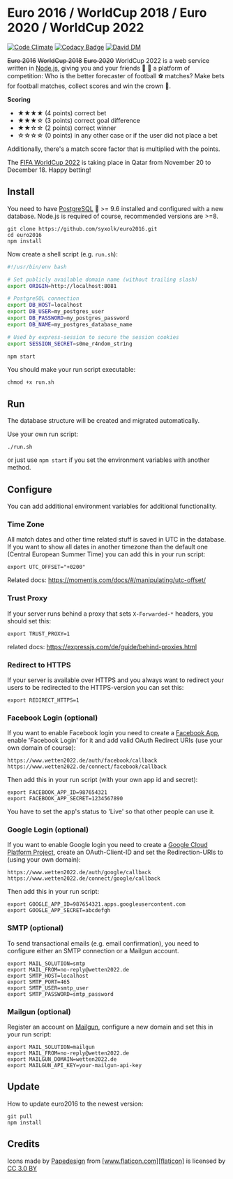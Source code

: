 # Euro 2016 / WorldCup 2018 / Euro 2020 / WorldCup 2022

[![Code Climate](https://codeclimate.com/github/syxolk/euro2016/badges/gpa.svg)](https://codeclimate.com/github/syxolk/euro2016)
[![Codacy Badge](https://api.codacy.com/project/badge/grade/35f72d8dc9964c9389aa4937c98dd571)](https://www.codacy.com/app/hans-kirchner-info/euro2016)
[![David DM](https://david-dm.org/syxolk/euro2016.svg)](https://david-dm.org/syxolk/euro2016)

~~Euro 2016~~ ~~WorldCup 2018~~ ~~Euro 2020~~ WorldCup 2022 is a web service written in [Node.js][nodejs],
giving you and your friends :boy: :girl: a platform of competition: Who is the
better forecaster of football :soccer: matches? Make bets for football matches,
collect scores and win the crown :crown:.

**Scoring**
- ★★★★ (4 points) correct bet
- ★★★☆ (3 points) correct goal difference
- ★★☆☆ (2 points) correct winner
- ☆☆☆☆ (0 points) in any other case or if the user did not place a bet

Additionally, there's a match score factor that is multiplied with the points.

The [FIFA WorldCup 2022][fifa] is taking place in Qatar from November 20 to December 18.
Happy betting!

## Install
You need to have [PostgreSQL][postgres] :elephant: >= 9.6 installed and
configured with a new database. Node.js is required of course, recommended
versions are >=8.

    git clone https://github.com/syxolk/euro2016.git
    cd euro2016
    npm install

Now create a shell script (e.g. `run.sh`):
```sh
#!/usr/bin/env bash

# Set publicly available domain name (without trailing slash)
export ORIGIN=http://localhost:8081

# PostgreSQL connection
export DB_HOST=localhost
export DB_USER=my_postgres_user
export DB_PASSWORD=my_postgres_password
export DB_NAME=my_postgres_database_name

# Used by express-session to secure the session cookies
export SESSION_SECRET=s0me_r4ndom_str1ng

npm start
```

You should make your run script executable:
```
chmod +x run.sh
```

## Run
The database structure will be created and migrated automatically.

Use your own run script:
```
./run.sh
```

or just use `npm start` if you set the environment variables with another method.

## Configure
You can add additional environment variables for additional functionality.

### Time Zone
All match dates and other time related stuff is saved in UTC in the database. If
you want to show all dates in another timezone than the default one
(Central European Summer Time) you can add this in your run script:
```
export UTC_OFFSET="+0200"
```

Related docs: https://momentjs.com/docs/#/manipulating/utc-offset/

### Trust Proxy
If your server runs behind a proxy that sets `X-Forwarded-*` headers, you should
set this:

```
export TRUST_PROXY=1
```

related docs: https://expressjs.com/de/guide/behind-proxies.html

### Redirect to HTTPS
If your server is available over HTTPS and you always want to redirect your users
to be redirected to the HTTPS-version you can set this:

```
export REDIRECT_HTTPS=1
```

### Facebook Login (optional)
If you want to enable Facebook login you need to create a [Facebook App][facebookapp],
enable 'Facebook Login' for it and add valid OAuth Redirect URIs
(use your own domain of course):
```
https://www.wetten2022.de/auth/facebook/callback
https://www.wetten2022.de/connect/facebook/callback
```

Then add this in your run script (with your own app id and secret):
```
export FACEBOOK_APP_ID=987654321
export FACEBOOK_APP_SECRET=1234567890
```

You have to set the app's status to 'Live' so that other people can use it.

### Google Login (optional)
If you want to enable Google login you need to create a
[Google Cloud Platform Project][gcpproject], create an OAuth-Client-ID and
set the Redirection-URIs to (using your own domain):
```
https://www.wetten2022.de/auth/google/callback
https://www.wetten2022.de/connect/google/callback
```

Then add this in your run script:
```
export GOOGLE_APP_ID=987654321.apps.googleusercontent.com
export GOOGLE_APP_SECRET=abcdefgh
```

### SMTP (optional)
To send transactional emails (e.g. email confirmation), you need to configure
either an SMTP connection or a Mailgun account.

```
export MAIL_SOLUTION=smtp
export MAIL_FROM=no-reply@wetten2022.de
export SMTP_HOST=localhost
export SMTP_PORT=465
export SMTP_USER=smtp_user
export SMTP_PASSWORD=smtp_password
```

### Mailgun (optional)
Register an account on [Mailgun][mailgun], configure a new domain and set
this in your run script:

```
export MAIL_SOLUTION=mailgun
export MAIL_FROM=no-reply@wetten2022.de
export MAILGUN_DOMAIN=wetten2022.de
export MAILGUN_API_KEY=your-mailgun-api-key
```

## Update
How to update euro2016 to the newest version:

    git pull
    npm install

## Credits
Icons made by [Papedesign][papedesign] from [www.flaticon.com][flaticon] is
licensed by [CC 3.0 BY][ccby]

[nodejs]: https://nodejs.org/en/
[fifa]: https://www.fifa.com/fifaplus/de/tournaments/mens/worldcup/qatar2022
[postgres]: http://www.postgresql.org/
[papedesign]: http://www.flaticon.com/authors/papedesign
[flaticon]: http://www.flaticon.com
[ccby]: http://creativecommons.org/licenses/by/3.0/
[facebookapp]: https://developers.facebook.com/apps/
[gcpproject]: https://console.cloud.google.com/apis/
[mailgun]: https://www.mailgun.com/
